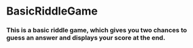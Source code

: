 # BasicRiddleGame
### This is a basic riddle game, which gives you two chances to guess an answer and displays your score at the end.
